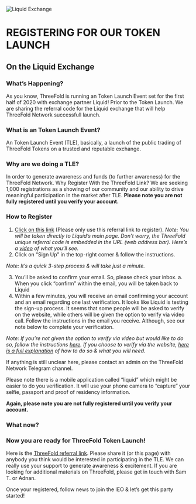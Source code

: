 ![Liquid Exchange](https://raw.githubusercontent.com/threefoldfoundation/info_tokens/master/docs/img/liquid.png)

# REGISTERING FOR OUR TOKEN LAUNCH 
## On the Liquid Exchange

### What’s Happening?
As you know, ThreeFold is running an Token Launch Event set for the first half of 2020 with exchange partner Liquid! Prior to the Token Launch. We are sharing the referral code for the Liquid exchange that will help ThreeFold Network successfull launch. 

### What is an Token Launch Event?
An Token Launch Event (TLE), basically, a launch of the public trading of ThreeFold Tokens on a trusted and reputable exchange.

### Why are we doing a TLE?
In order to generate awareness and funds (to further awareness) for the ThreeFold Network.
Why Register With the ThreeFold Link?
We are seeking 1,000 registrations as a showing of our community and our ability to drive meaningful participation in the market after TLE. **Please note you are not fully registered until you verify your account.**

### How to Register
1. [Click on this link](https://www.liquid.com?affiliate=kmOSQysu714987) (Please only use this referral link to register). 
*Note: You will be taken directly to Liquid’s main page. Don’t worry, the ThreeFold unique referral code is embedded in the URL (web address bar). Here’s a [video](https://vimeo.com/375504192/5ff16ed9dc) of what you’ll see.*
2. Click on “Sign Up” in the top-right corner & follow the instructions.

*Note: It’s a quick 3-step process & will take just a minute.*

3. You’ll be asked to confirm your email. So, please check your inbox.
  a. When you click “confirm” within the email, you will be taken back to Liquid
4. Within a few minutes, you will receive an email confirming your account and an email regarding one last verification. It looks like Liquid is testing the sign-up process. It seems that some people will be asked to verify on the website, while others will be given the option to verify via video call. Follow the instructions in the email you receive. Although, see our note below to complete your verification.

*Note: If you’re not given the option to verify via video but would like to do so, follow the instructions [here](https://help.liquid.com/en/articles/3104816-video-call-kyc-verification). If you choose to verify via the website, [here is a full explanation](https://help.liquid.com/en/articles/2273305-how-do-i-verify-kyc-my-liquid-account) of how to do so & what you will need.*

If anything is still unclear here, please contact an admin on the ThreeFold Network Telegram channel.

Please note there is a mobile application called “liquid” which might be easier to do you verification. It will  use your phone camera to “capture” your selfie, passport and proof of residency information.

**Again, please note you are not fully registered until you verify your account.**

### What now?
### Now you are ready for ThreeFold Token Launch!

Here is the [ThreeFold referral link](https://www.liquid.com?affiliate=kmOSQysu714987). Please share it (or this page) with anybody you think would be interested in participating in the TLE. We can really use your support to generate awareness & excitement. If you are looking for additional materials on ThreeFold, please get in touch with Sam T. or Adnan.

Once your registered, follow news to join the IEO & let’s get this party started!
